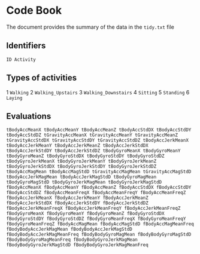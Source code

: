 # Code Book

The document provides the summary of the data in the `tidy.txt` file

## Identifiers

`ID
Activity`

## Types of activities
1 `Walking`
2 `Walking_Upstairs`
3 `Walking_Downstairs`
4 `Sitting`
5 `Standing`
6 `Laying`

## Evaluations
`tBodyAccMeanX
tBodyAccMeanY
tBodyAccMeanZ
tBodyAccStdDX
tBodyAccStdDY
tBodyAccStdDZ
tGravityAccMeanX
tGravityAccMeanY
tGravityAccMeanZ
tGravityAccStdDX
tGravityAccStdDY
tGravityAccStdDZ
tBodyAccJerkMeanX
tBodyAccJerkMeanY
tBodyAccJerkMeanZ
tBodyAccJerkStdDX
tBodyAccJerkStdDY
tBodyAccJerkStdDZ
tBodyGyroMeanX
tBodyGyroMeanY
tBodyGyroMeanZ
tBodyGyroStdDX
tBodyGyroStdDY
tBodyGyroStdDZ
tBodyGyroJerkMeanX
tBodyGyroJerkMeanY
tBodyGyroJerkMeanZ
tBodyGyroJerkStdDX
tBodyGyroJerkStdDY
tBodyGyroJerkStdDZ
tBodyAccMagMean
tBodyAccMagStdD
tGravityAccMagMean
tGravityAccMagStdD
tBodyAccJerkMagMean
tBodyAccJerkMagStdD
tBodyGyroMagMean
tBodyGyroMagStdD
tBodyGyroJerkMagMean
tBodyGyroJerkMagStdD
fBodyAccMeanX
fBodyAccMeanY
fBodyAccMeanZ
fBodyAccStdDX
fBodyAccStdDY
fBodyAccStdDZ
fBodyAccMeanFreqX
fBodyAccMeanFreqY
fBodyAccMeanFreqZ
fBodyAccJerkMeanX
fBodyAccJerkMeanY
fBodyAccJerkMeanZ
fBodyAccJerkStdDX
fBodyAccJerkStdDY
fBodyAccJerkStdDZ
fBodyAccJerkMeanFreqX
fBodyAccJerkMeanFreqY
fBodyAccJerkMeanFreqZ
fBodyGyroMeanX
fBodyGyroMeanY
fBodyGyroMeanZ
fBodyGyroStdDX
fBodyGyroStdDY
fBodyGyroStdDZ
fBodyGyroMeanFreqX
fBodyGyroMeanFreqY
fBodyGyroMeanFreqZ
fBodyAccMagMean
fBodyAccMagStdD
fBodyAccMagMeanFreq
fBodyBodyAccJerkMagMean
fBodyBodyAccJerkMagStdD
fBodyBodyAccJerkMagMeanFreq
fBodyBodyGyroMagMean
fBodyBodyGyroMagStdD
fBodyBodyGyroMagMeanFreq
fBodyBodyGyroJerkMagMean
fBodyBodyGyroJerkMagStdD
fBodyBodyGyroJerkMagMeanFreq`
